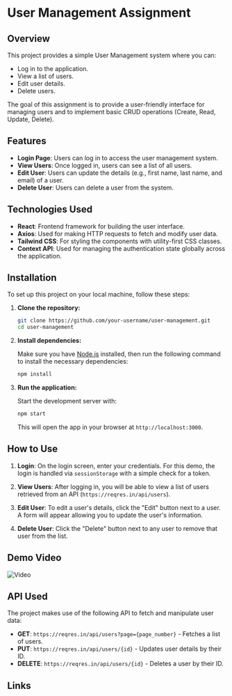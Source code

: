 # User Management Assignment

## Overview

This project provides a simple User Management system where you can:

- Log in to the application.
- View a list of users.
- Edit user details.
- Delete users.

The goal of this assignment is to provide a user-friendly interface for managing users and to implement basic CRUD operations (Create, Read, Update, Delete).

## Features

- **Login Page**: Users can log in to access the user management system.
- **View Users**: Once logged in, users can see a list of all users.
- **Edit User**: Users can update the details (e.g., first name, last name, and email) of a user.
- **Delete User**: Users can delete a user from the system.

## Technologies Used

- **React**: Frontend framework for building the user interface.
- **Axios**: Used for making HTTP requests to fetch and modify user data.
- **Tailwind CSS**: For styling the components with utility-first CSS classes.
- **Context API**: Used for managing the authentication state globally across the application.

## Installation

To set up this project on your local machine, follow these steps:

1. **Clone the repository:**

   ```bash
   git clone https://github.com/your-username/user-management.git
   cd user-management
   ```

2. **Install dependencies:**

   Make sure you have [Node.js](https://nodejs.org/) installed, then run the following command to install the necessary dependencies:

   ```bash
   npm install
   ```

3. **Run the application:**

   Start the development server with:

   ```bash
   npm start
   ```

   This will open the app in your browser at `http://localhost:3000`.

## How to Use

1. **Login**: On the login screen, enter your credentials. For this demo, the login is handled via `sessionStorage` with a simple check for a token.
2. **View Users**: After logging in, you will be able to view a list of users retrieved from an API (`https://reqres.in/api/users`).

3. **Edit User**: To edit a user's details, click the "Edit" button next to a user. A form will appear allowing you to update the user's information.

4. **Delete User**: Click the "Delete" button next to any user to remove that user from the list.

## Demo Video

![Video]("https://1drv.ms/v/c/087c53e29c4abf4c/EZVElR_DQatIquZMuNWybHsBYo2zWA7zt7j25MAepgURcw?e=8U0eTT")

## API Used

The project makes use of the following API to fetch and manipulate user data:

- **GET**: `https://reqres.in/api/users?page={page_number}` - Fetches a list of users.
- **PUT**: `https://reqres.in/api/users/{id}` - Updates user details by their ID.
- **DELETE**: `https://reqres.in/api/users/{id}` - Deletes a user by their ID.

## Links
